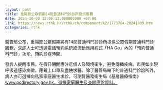 ```yaml
---
layout: post
title: 重陽節公眾假期14間普通科門診診所提供服務
date: 2024-10-09 12:09:13.000000000 +08:00
link: https://news.rthk.hk/rthk/ch/component/k2/1773784-20241009.htm
categories: rthk
---
```


醫管局公布，重陽節公眾假期將有14間普通科門診診所提供公眾假期普通科門診服務。求診人士可透過電話預約系統或流動應用程式「HA Go」內的「預約普通科門診」功能，預約診症時間。

發言人提醒市民，在假日期間應注意個人及環境衞生，避免傳播疾病。市民如出現呼吸道感染病徵，應戴上口罩及盡快求醫。除了醫管局轄下的普通科門診診所外，病人亦可選擇向私家家庭醫生求診，可瀏覽醫務衞生局《基層醫療指南》www.pcdirectory.gov.hk，選擇家庭醫生及查閱應診資料。
